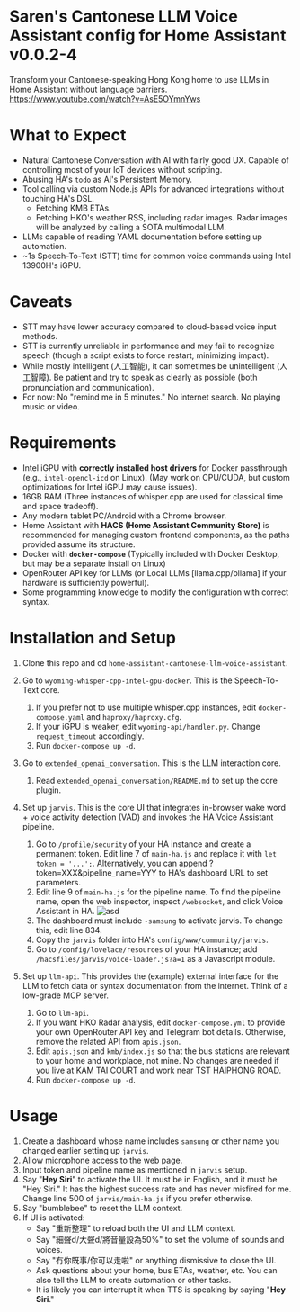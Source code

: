# Saren's Cantonese LLM Voice Assistant config for Home Assistant v0.0.2-4
Transform your Cantonese-speaking Hong Kong home to use LLMs in Home Assistant without language barriers.
https://www.youtube.com/watch?v=AsE5OYmnYws

# What to Expect
- Natural Cantonese Conversation with AI with fairly good UX. Capable of controlling most of your IoT devices without scripting.
- Abusing HA's `todo` as AI's Persistent Memory.
- Tool calling via custom Node.js APIs for advanced integrations without touching HA's DSL.
  - Fetching KMB ETAs.
  - Fetching HKO's weather RSS, including radar images. Radar images will be analyzed by calling a SOTA multimodal LLM.
- LLMs capable of reading YAML documentation before setting up automation.
- ~1s Speech-To-Text (STT) time for common voice commands using Intel 13900H's iGPU.

# Caveats
- STT may have lower accuracy compared to cloud-based voice input methods.
- STT is currently unreliable in performance and may fail to recognize speech (though a script exists to force restart, minimizing impact).
- While mostly intelligent (人工智能), it can sometimes be unintelligent (人工智障). Be patient and try to speak as clearly as possible (both pronunciation and communication).
- For now: No "remind me in 5 minutes." No internet search. No playing music or video.

# Requirements
- Intel iGPU with **correctly installed host drivers** for Docker passthrough (e.g., `intel-opencl-icd` on Linux). (May work on CPU/CUDA, but custom optimizations for Intel iGPU may cause issues).
- 16GB RAM (Three instances of whisper.cpp are used for classical time and space tradeoff).
- Any modern tablet PC/Android with a Chrome browser.
- Home Assistant with **HACS (Home Assistant Community Store)** is recommended for managing custom frontend components, as the paths provided assume its structure.
- Docker with **`docker-compose`** (Typically included with Docker Desktop, but may be a separate install on Linux)
- OpenRouter API key for LLMs (or Local LLMs [llama.cpp/ollama] if your hardware is sufficiently powerful).
- Some programming knowledge to modify the configuration with correct syntax.

# Installation and Setup
1. Clone this repo and cd `home-assistant-cantonese-llm-voice-assistant`.

2. Go to `wyoming-whisper-cpp-intel-gpu-docker`. This is the Speech-To-Text core.
    1. If you prefer not to use multiple whisper.cpp instances, edit `docker-compose.yaml` and `haproxy/haproxy.cfg`.
    2. If your iGPU is weaker, edit `wyoming-api/handler.py`. Change `request_timeout` accordingly.
    3. Run `docker-compose up -d`.

3. Go to `extended_openai_conversation`. This is the LLM interaction core.
    1. Read `extended_openai_conversation/README.md` to set up the core plugin.

4. Set up `jarvis`. This is the core UI that integrates in-browser wake word + voice activity detection (VAD) and invokes the HA Voice Assistant pipeline.
    1. Go to `/profile/security` of your HA instance and create a permanent token. Edit line 7 of `main-ha.js` and replace it with `let token = '...';`. Alternatively, you can append ?token=XXX&pipeline_name=YYY to HA's dashboard URL to set parameters.
    2. Edit line 9 of `main-ha.js` for the pipeline name. To find the pipeline name, open the web inspector, inspect `/websocket`, and click Voice Assistant in HA. ![asd](https://drop.wtako.net/file/bf7026d94abe23bc8b90d7a146d31bcbf62cee35.png)
    3. The dashboard must include `-samsung` to activate jarvis. To change this, edit line 834.
    4. Copy the `jarvis` folder into HA's `config/www/community/jarvis`.
    5. Go to `/config/lovelace/resources` of your HA instance; add `/hacsfiles/jarvis/voice-loader.js?a=1` as a Javascript module.

5. Set up `llm-api`. This provides the (example) external interface for the LLM to fetch data or syntax documentation from the internet. Think of a low-grade MCP server.
    1. Go to `llm-api`.
    2. If you want HKO Radar analysis, edit `docker-compose.yml` to provide your own OpenRouter API key and Telegram bot details. Otherwise, remove the related API from `apis.json`.
    3. Edit `apis.json` and `kmb/index.js` so that the bus stations are relevant to your home and workplace, not mine. No changes are needed if you live at KAM TAI COURT and work near TST HAIPHONG ROAD.
    4. Run `docker-compose up -d`.

# Usage
1. Create a dashboard whose name includes `samsung` or other name you changed earlier setting up `jarvis`.
2. Allow microphone access to the web page.
3. Input token and pipeline name as mentioned in `jarvis` setup.
3. Say "**Hey Siri**" to activate the UI. It must be in English, and it must be "Hey Siri." It has the highest success rate and has never misfired for me. Change line 500 of `jarvis/main-ha.js` if you prefer otherwise.
4. Say "bumblebee" to reset the LLM context. 
5. If UI is activated:
    - Say "重新整理" to reload both the UI and LLM context.
    - Say "細聲d/大聲d/將音量設為50%" to set the volume of sounds and voices.
    - Say "冇你既事/你可以走啦" or anything dismissive to close the UI.
    - Ask questions about your home, bus ETAs, weather, etc. You can also tell the LLM to create automation or other tasks.
    - It is likely you can interrupt it when TTS is speaking by saying "**Hey Siri**."
